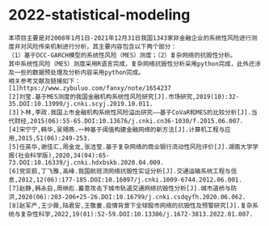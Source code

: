 # 2022-statistical-modeling
    本项目主要是对2008年1月1日-2021年12月31日我国1343家非金融企业的系统性风险进行测度并对风险传染机制进行分析，其主要内容包含以下两个部分：
    （1）基于DCC-GARCH模型的系统性风险（MES）测度；（2）复杂网络的抗毁性分析。
    其中系统性风险（MES）测度采用R语言完成，复杂网络抗毁性分析采用python完成，此外还涉及一些的数据预处理及分析内容采用python完成。
    相关参考文献及链接如下：
    [1]https://www.zybuluo.com/fanxy/note/1654237
    [2]刘莹.基于MES测度的我国金融机构系统性风险研究[J].市场研究,2019(10):32-35.DOI:10.13999/j.cnki.scyj.2019.10.011.
    [3]卜林,李政.我国上市金融机构系统性风险溢出研究——基于CoVaR和MES的比较分析[J].当代财经,2015(06):55-65.DOI:10.13676/j.cnki.cn36-1030/f.2015.06.007.
    [4]宋宁宁,韩华,吴翎燕.一种基于阈值构建金融网络的新方法[J].计算机工程与应用,2015,51(06):249-253.
    [5]任英华,谢佳汇,周金龙,张洁莹.基于复杂网络的商业银行流动性风险评价[J].湖南大学学报(社会科学版),2020,34(04):65-73.DOI:10.16339/j.cnki.hdxbskb.2020.04.009.
    [6]党亚茹,丁飞雅,高峰.我国航班流网络抗毁性实证分析[J].交通运输系统工程与信息,2012,12(06):177-185.DOI:10.16097/j.cnki.1009-6744.2012.06.001.
    [7]赵静,韩永启,周继彪.蓄意攻击下城市轨道交通网络抗毁性分析[J].城市道桥与防洪,2020(06):203-206+25-26.DOI:10.16799/j.cnki.csdqyfh.2020.06.062.
    [8]赵军产,王少薇,陆君安,王敬童.疫情背景下全球股市网络的抗毁性及预警研究[J].复杂系统与复杂性科学,2022,19(01):52-59.DOI:10.13306/j.1672-3813.2022.01.007.
